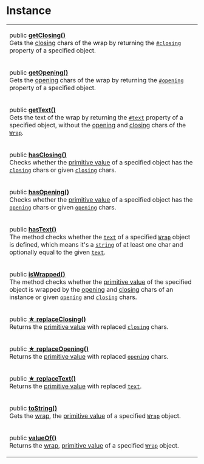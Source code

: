 # Instance

|                                                                                                                                                                                                                                                                                                                                                                                                                                                                                                           |
| --------------------------------------------------------------------------------------------------------------------------------------------------------------------------------------------------------------------------------------------------------------------------------------------------------------------------------------------------------------------------------------------------------------------------------------------------------------------------------------------------------- |
| <p>public <a href="getclosing.md"><strong>getClosing()</strong></a><br>Gets the <a href="../../../getting-started/basic-concepts.md#closing">closing</a> chars of the wrap by returning the <a href="../../properties/#closing-closing"><code>#closing</code></a> property of a specified object.</p>                                                                                                                                                                                                     |
| <p>public <a href="getopening.md"><strong>getOpening()</strong></a><br>Gets the <a href="../../../getting-started/basic-concepts.md#opening">opening</a> chars of the wrap by returning the <a href="../../properties/#opening-opening"><code>#opening</code></a> property of a specified object.</p>                                                                                                                                                                                                     |
| <p>public <a href="gettext.md"><strong>getText()</strong></a><br>Gets the text of the wrap by returning the <a href="../../properties/text.md"><code>#text</code></a> property of a specified object, without the <a href="../../accessors/opening.md">opening</a> and <a href="../../accessors/closing.md">closing</a> chars of the <a href="broken-reference"><code>Wrap</code></a>.</p>                                                                                                                |
| <p>public <a href="hasclosing.md"><strong>hasClosing()</strong></a><br>Checks whether the <a href="valueof.md">primitive value</a> of a specified object has the <a href="../../accessors/closing.md"><code>closing</code></a> chars or given <a href="hasclosing.md#closing-string"><code>closing</code></a> chars.</p>                                                                                                                                                                                  |
| <p>public <a href="hasopening.md"><strong>hasOpening()</strong></a><br>Checks whether the <a href="valueof.md">primitive value</a> of a specified object has the <a href="../../accessors/opening.md"><code>opening</code></a> chars or given <a href="hasopening.md#opening-string"><code>opening</code></a> chars.</p>                                                                                                                                                                                  |
| <p>public <a href="hastext.md"><strong>hasText()</strong></a><br>The method checks whether the <a href="../../accessors/text.md"><code>text</code></a> of a specified <a href="broken-reference"><code>Wrap</code></a> object is defined, which means it's a <a href="https://developer.mozilla.org/en-US/docs/Web/JavaScript/Reference/Global_Objects/String"><code>string</code></a> of at least one char and optionally equal to the given <a href="hastext.md#text-string"><code>text</code></a>.</p> |
| <p>public <a href="iswrapped.md"><strong>isWrapped()</strong></a><br>The method checks whether the <a href="valueof.md">primitive value</a> of the specified object is wrapped by the <a href="../../accessors/opening.md">opening</a> and <a href="../../accessors/closing.md">closing</a> chars of an instance or given <a href="iswrapped.md#opening-string-this.-opening"><code>opening</code></a> and <a href="iswrapped.md#closing-string-this.-closing"><code>closing</code></a> chars.</p>        |
| <p>public <a href="replaceclosing.md"><strong>★ replaceClosing()</strong></a><br>Returns the <a href="valueof.md">primitive value</a> with replaced <a href="../../accessors/closing.md"><code>closing</code></a> chars.</p>                                                                                                                                                                                                                                                                              |
| <p>public <a href="replaceopening.md"><strong>★ replaceOpening()</strong></a><br>Returns the <a href="valueof.md">primitive value</a> with replaced <a href="../../accessors/opening.md"><code>opening</code></a> chars.</p>                                                                                                                                                                                                                                                                              |
| <p>public <a href="replacetext.md"><strong>★ replaceText()</strong></a><br>Returns the <a href="valueof.md">primitive value</a> with replaced <a href="../../accessors/text.md"><code>text</code></a>.</p>                                                                                                                                                                                                                                                                                                |
| <p>public <a href="tostring.md"><strong>toString()</strong></a><br>Gets the <a href="../../../getting-started/basic-concepts.md#wrap">wrap</a>, the <a href="valueof.md">primitive value</a> of a specified <a href="broken-reference"><code>Wrap</code></a> object.</p>                                                                                                                                                                                                                                  |
| <p>public <a href="valueof.md"><strong>valueOf()</strong></a><br>Returns the <a href="../../../getting-started/basic-concepts.md#wrap">wrap</a>, <a href="https://developer.mozilla.org/en-US/docs/Web/JavaScript/Reference/Global_Objects/String/valueOf">primitive value</a> of a specified <a href="broken-reference"><code>Wrap</code></a> object.</p>                                                                                                                                                |
